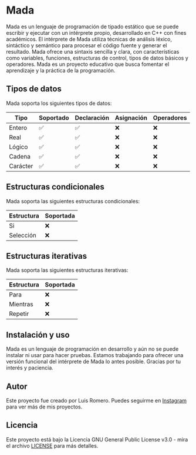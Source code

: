 # Mada

Mada es un lenguaje de programación de tipado estático que se puede escribir y ejecutar con un intérprete propio, desarrollado en C++ con fines académicos. El intérprete de Mada utiliza técnicas de análisis léxico, sintáctico y semántico para procesar el código fuente y generar el resultado. Mada ofrece una sintaxis sencilla y clara, con características como variables, funciones, estructuras de control, tipos de datos básicos y operadores. Mada es un proyecto educativo que busca fomentar el aprendizaje y la práctica de la programación.

## Tipos de datos

Mada soporta los siguientes tipos de datos:

| Tipo    | Soportado | Declaración | Asignación | Operadores |
|---------|-----------|-------------|------------|------------|
| Entero  | ✅        | ✅          | ❌         | ❌         |
| Real    | ✅        | ✅          | ❌         | ❌         |
| Lógico  | ✅        | ✅          | ❌         | ❌         |
| Cadena  | ✅        | ✅          | ❌         | ❌         |
| Carácter| ✅        | ✅          | ❌         | ❌         |

## Estructuras condicionales

Mada soporta las siguientes estructuras condicionales:

| Estructura | Soportada |
|------------|-----------|
| Si         | ❌        |
| Selección  | ❌        |

## Estructuras iterativas

Mada soporta las siguientes estructuras iterativas:

| Estructura | Soportada |
|------------|-----------|
| Para       | ❌        |
| Mientras   | ❌        |
| Repetir    | ❌        |

## Instalación y uso

Mada es un lenguaje de programación en desarrollo y aún no se puede instalar ni usar para hacer pruebas. Estamos trabajando para ofrecer una versión funcional del intérprete de Mada lo antes posible. Gracias por tu interés y paciencia.

## Autor

Este proyecto fue creado por Luis Romero. Puedes seguirme en [Instagram](https://www.instagram.com/llromerorr/) para ver más de mis proyectos.

## Licencia

Este proyecto está bajo la Licencia GNU General Public License v3.0 - mira el archivo [LICENSE](LICENSE) para más detalles.